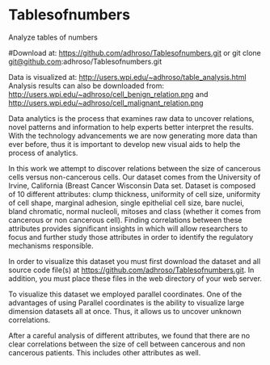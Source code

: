 # Tablesofnumbers
Analyze tables of numbers

#Download at: 
https://github.com/adhroso/Tablesofnumbers.git
or 
git clone git@github.com:adhroso/Tablesofnumbers.git

Data is visualized at: http://users.wpi.edu/~adhroso/table_analysis.html
Analysis results can also be downloaded from: http://users.wpi.edu/~adhroso/cell_benign_relation.png and http://users.wpi.edu/~adhroso/cell_malignant_relation.png

Data analytics is the process that examines raw data to uncover relations, novel patterns and information to help experts better interpret the results. With the technology advancements we are now generating more data than ever before, thus it is important to develop new visual aids to help the process of analytics.

In this work we attempt to discover relations between the size of cancerous cells versus non-cancerous cells. Our dataset comes from the University of Irvine, California (Breast Cancer Wisconsin Data set. Dataset is composed of 10 different attributes: clump thickness, uniformity of cell size, uniformity of cell shape, marginal adhesion, single epithelial cell size, bare nuclei, bland chromatic, normal nucleoli, mitoses and class (whether it comes from cancerous or non cancerous cell). Finding correlations between these attributes provides significant insights in which will allow researchers to focus and further study those attributes in order to identify the regulatory mechanisms responsible.

In order to visualize this dataset you must first download the dataset and all source code file(s) at https://github.com/adhroso/Tablesofnumbers.git. In addition, you must place these files in the web directory of your web server.

To visualize this dataset we employed parallel coordinates. One of the advantages of using Parallel coordinates is the ability to visualize large dimension datasets all at once. Thus, it allows us to uncover unknown correlations.


After a careful analysis of different attributes, we found that there are no clear correlations between the size of cell between cancerous and non cancerous patients. This includes other attributes as well.
 

